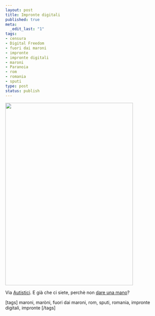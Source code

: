 ```yaml
--- 
layout: post
title: Impronte digitali
published: true
meta: 
  _edit_last: "1"
tags: 
- censura
- Digital Freedom
- fuori dai maroni
- impronte
- impronte digitali
- maroni
- Paranoia
- rom
- romania
- sputi
type: post
status: publish
---
```

<a href='http://www.lastknight.com/download//maggior-sicurezza.jpg'><img src="http://www.lastknight.com/download//maggior-sicurezza.jpg" alt="" title="maggior-sicurezza" width="400" height="571" class="aligncenter size-full wp-image-753" /></a>  
  
Via [Autistici](http://cavallette.autistici.org/2008/07/1901). E già che ci siete, perchè non [dare una mano](http://www.autistici.org/it/who/costs.html)?  
  
[tags] maroni, maròni, fuori dai maroni, rom, sputi, romania, impronte digitali, impronte [/tags] 
